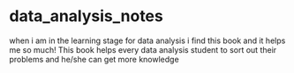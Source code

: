 # data_analysis_notes
when i am in the learning stage for data analysis i find this book and it helps me so much!
This book helps every data analysis student to sort out their problems and he/she can get more knowledge
